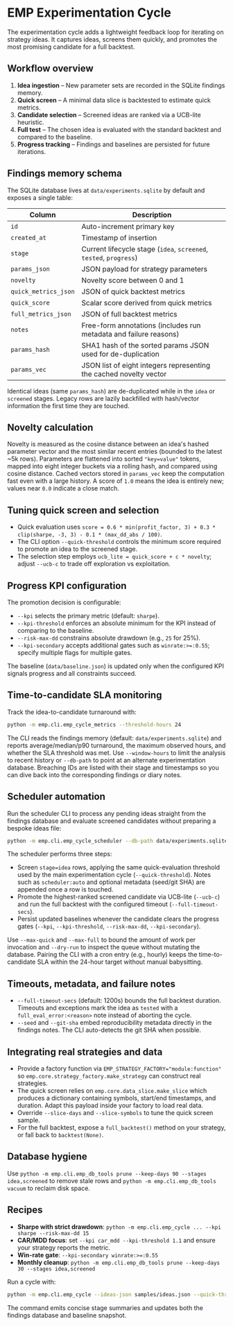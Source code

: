 # EMP Experimentation Cycle

The experimentation cycle adds a lightweight feedback loop for iterating on strategy ideas. It captures ideas, screens them quickly, and promotes the most promising candidate for a full backtest.

## Workflow overview

1. **Idea ingestion** – New parameter sets are recorded in the SQLite findings memory.
2. **Quick screen** – A minimal data slice is backtested to estimate quick metrics.
3. **Candidate selection** – Screened ideas are ranked via a UCB-lite heuristic.
4. **Full test** – The chosen idea is evaluated with the standard backtest and compared to the baseline.
5. **Progress tracking** – Findings and baselines are persisted for future iterations.

## Findings memory schema

The SQLite database lives at `data/experiments.sqlite` by default and exposes a single table:

| Column | Description |
| --- | --- |
| `id` | Auto-increment primary key |
| `created_at` | Timestamp of insertion |
| `stage` | Current lifecycle stage (`idea`, `screened`, `tested`, `progress`) |
| `params_json` | JSON payload for strategy parameters |
| `novelty` | Novelty score between 0 and 1 |
| `quick_metrics_json` | JSON of quick backtest metrics |
| `quick_score` | Scalar score derived from quick metrics |
| `full_metrics_json` | JSON of full backtest metrics |
| `notes` | Free-form annotations (includes run metadata and failure reasons) |
| `params_hash` | SHA1 hash of the sorted params JSON used for de-duplication |
| `params_vec` | JSON list of eight integers representing the cached novelty vector |

Identical ideas (same `params_hash`) are de-duplicated while in the `idea` or `screened` stages. Legacy rows are lazily backfilled with hash/vector information the first time they are touched.

## Novelty calculation

Novelty is measured as the cosine distance between an idea's hashed parameter vector and the most similar recent entries (bounded to the latest ~5k rows). Parameters are flattened into sorted `"key=value"` tokens, mapped into eight integer buckets via a rolling hash, and compared using cosine distance. Cached vectors stored in `params_vec` keep the computation fast even with a large history. A score of `1.0` means the idea is entirely new; values near `0.0` indicate a close match.

## Tuning quick screen and selection

* Quick evaluation uses `score = 0.6 * min(profit_factor, 3) + 0.3 * clip(sharpe, -3, 3) - 0.1 * (max_dd_abs / 100)`.
* The CLI option `--quick-threshold` controls the minimum score required to promote an idea to the screened stage.
* The selection step employs `ucb_lite = quick_score + c * novelty`; adjust `--ucb-c` to trade off exploration vs exploitation.

## Progress KPI configuration

The promotion decision is configurable:

* `--kpi` selects the primary metric (default: `sharpe`).
* `--kpi-threshold` enforces an absolute minimum for the KPI instead of comparing to the baseline.
* `--risk-max-dd` constrains absolute drawdown (e.g., `25` for 25%).
* `--kpi-secondary` accepts additional gates such as `winrate:>=:0.55`; specify multiple flags for multiple gates.

The baseline (`data/baseline.json`) is updated only when the configured KPI signals progress and all constraints succeed.

## Time-to-candidate SLA monitoring

Track the idea-to-candidate turnaround with:

```bash
python -m emp.cli.emp_cycle_metrics --threshold-hours 24
```

The CLI reads the findings memory (default: `data/experiments.sqlite`) and reports
average/median/p90 turnaround, the maximum observed hours, and whether the SLA
threshold was met. Use `--window-hours` to limit the analysis to recent history
or `--db-path` to point at an alternate experimentation database. Breaching IDs
are listed with their stage and timestamps so you can dive back into the
corresponding findings or diary notes.

## Scheduler automation

Run the scheduler CLI to process any pending ideas straight from the findings
database and evaluate screened candidates without preparing a bespoke ideas
file:

```bash
python -m emp.cli.emp_cycle_scheduler --db-path data/experiments.sqlite --baseline-json data/baseline.json
```

The scheduler performs three steps:
- Screen `stage=idea` rows, applying the same quick-evaluation threshold used by
  the main experimentation cycle (`--quick-threshold`). Notes such as
  `scheduler:auto` and optional metadata (seed/git SHA) are appended once a row
  is touched.
- Promote the highest-ranked screened candidate via UCB-lite (`--ucb-c`) and
  run the full backtest with the configured timeout (`--full-timeout-secs`).
- Persist updated baselines whenever the candidate clears the progress gates
  (`--kpi`, `--kpi-threshold`, `--risk-max-dd`, `--kpi-secondary`).

Use `--max-quick` and `--max-full` to bound the amount of work per invocation
and `--dry-run` to inspect the queue without mutating the database. Pairing the
CLI with a cron entry (e.g., hourly) keeps the time-to-candidate SLA within the
24-hour target without manual babysitting.

## Timeouts, metadata, and failure notes

* `--full-timeout-secs` (default: 1200s) bounds the full backtest duration. Timeouts and exceptions mark the idea as `tested` with a `full_eval_error:<reason>` note instead of aborting the cycle.
* `--seed` and `--git-sha` embed reproducibility metadata directly in the findings notes. The CLI auto-detects the git SHA when possible.

## Integrating real strategies and data

* Provide a factory function via `EMP_STRATEGY_FACTORY="module:function"` so `emp.core.strategy_factory.make_strategy` can construct real strategies.
* The quick screen relies on `emp.core.data_slice.make_slice` which produces a dictionary containing symbols, start/end timestamps, and duration. Adapt this payload inside your factory to load real data.
* Override `--slice-days` and `--slice-symbols` to tune the quick screen sample.
* For the full backtest, expose a `full_backtest()` method on your strategy, or fall back to `backtest(None)`.

## Database hygiene

Use `python -m emp.cli.emp_db_tools prune --keep-days 90 --stages idea,screened` to remove stale rows and `python -m emp.cli.emp_db_tools vacuum` to reclaim disk space.

## Recipes

* **Sharpe with strict drawdown**: `python -m emp.cli.emp_cycle ... --kpi sharpe --risk-max-dd 15`
* **CAR/MDD focus**: set `--kpi car_mdd --kpi-threshold 1.1` and ensure your strategy reports the metric.
* **Win-rate gate**: `--kpi-secondary winrate:>=:0.55`
* **Monthly cleanup**: `python -m emp.cli.emp_db_tools prune --keep-days 30 --stages idea,screened`

Run a cycle with:

```bash
python -m emp.cli.emp_cycle --ideas-json samples/ideas.json --quick-threshold 0.6 --ucb-c 0.3 --kpi sharpe --risk-max-dd 20
```

The command emits concise stage summaries and updates both the findings database and baseline snapshot.
